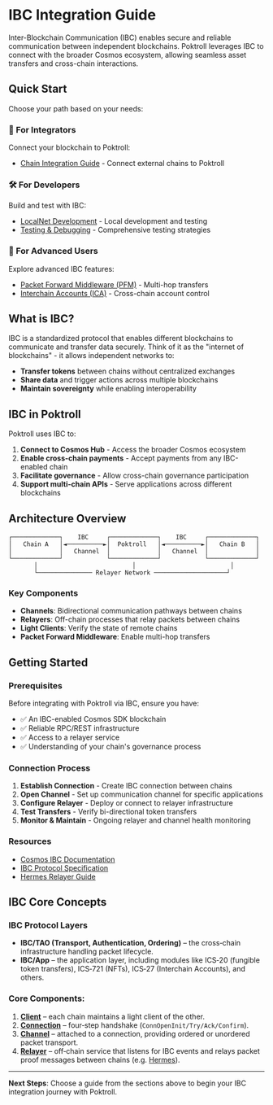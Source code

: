 # IBC Integration Guide

Inter-Blockchain Communication (IBC) enables secure and reliable communication between independent blockchains. Poktroll leverages IBC to connect with the broader Cosmos ecosystem, allowing seamless asset transfers and cross-chain interactions.

## Quick Start

Choose your path based on your needs:

### 🚀 For Integrators
Connect your blockchain to Poktroll:
- [Chain Integration Guide](./integration.md) - Connect external chains to Poktroll

### 🛠️ For Developers  
Build and test with IBC:
- [LocalNet Development](./localnet.md) - Local development and testing
- [Testing & Debugging](./testing.md) - Comprehensive testing strategies

### 🔧 For Advanced Users
Explore advanced IBC features:
- [Packet Forward Middleware (PFM)](./pfm.md) - Multi-hop transfers
- [Interchain Accounts (ICA)](./ica.md) - Cross-chain account control

## What is IBC?

IBC is a standardized protocol that enables different blockchains to communicate and transfer data securely. Think of it as the "internet of blockchains" - it allows independent networks to:

- **Transfer tokens** between chains without centralized exchanges
- **Share data** and trigger actions across multiple blockchains  
- **Maintain sovereignty** while enabling interoperability

## IBC in Poktroll

Poktroll uses IBC to:

1. **Connect to Cosmos Hub** - Access the broader Cosmos ecosystem
2. **Enable cross-chain payments** - Accept payments from any IBC-enabled chain
3. **Facilitate governance** - Allow cross-chain governance participation
4. **Support multi-chain APIs** - Serve applications across different blockchains

## Architecture Overview

```
┌─────────────┐    IBC     ┌─────────────┐    IBC     ┌─────────────┐
│   Chain A   │◄──────────►│  Poktroll   │◄──────────►│   Chain B   │
│             │   Channel  │             │   Channel  │             │
└─────────────┘            └─────────────┘            └─────────────┘
       │                          │                          │
       └─────────────── Relayer Network ────────────────────┘
```

### Key Components

- **Channels**: Bidirectional communication pathways between chains
- **Relayers**: Off-chain processes that relay packets between chains
- **Light Clients**: Verify the state of remote chains
- **Packet Forward Middleware**: Enable multi-hop transfers

## Getting Started

### Prerequisites

Before integrating with Poktroll via IBC, ensure you have:

- ✅ An IBC-enabled Cosmos SDK blockchain
- ✅ Reliable RPC/REST infrastructure  
- ✅ Access to a relayer service
- ✅ Understanding of your chain's governance process

### Connection Process

1. **Establish Connection** - Create IBC connection between chains
2. **Open Channel** - Set up communication channel for specific applications
3. **Configure Relayer** - Deploy or connect to relayer infrastructure
4. **Test Transfers** - Verify bi-directional token transfers
5. **Monitor & Maintain** - Ongoing relayer and channel health monitoring

### Resources

- [Cosmos IBC Documentation](https://ibc.cosmos.network/)
- [IBC Protocol Specification](https://github.com/cosmos/ibc)
- [Hermes Relayer Guide](https://hermes.informal.systems/)

## IBC Core Concepts

### IBC Protocol Layers

* **IBC/TAO (Transport, Authentication, Ordering)** – the cross‑chain infrastructure handling packet lifecycle.
* **IBC/App** – the application layer, including modules like ICS‑20 (fungible token transfers), ICS‑721 (NFTs), ICS‑27 (Interchain Accounts), and others.

### Core Components:

1. [**Client**](https://tutorials.cosmos.network/academy/3-ibc/4-clients.html) – each chain maintains a light client of the other.
2. [**Connection**](https://tutorials.cosmos.network/academy/3-ibc/2-connections.html) – four‑step handshake (`ConnOpenInit/Try/Ack/Confirm`).
3. [**Channel**](https://tutorials.cosmos.network/academy/3-ibc/3-channels.html) – attached to a connection, providing ordered or unordered packet transport.
4. [**Relayer**](https://tutorials.cosmos.network/academy/2-cosmos-concepts/13-relayer-intro.html) – off‑chain service that listens for IBC events and relays packet proof messages between chains (e.g. [Hermes](https://hermes.informal.systems/)).

---

**Next Steps**: Choose a guide from the sections above to begin your IBC integration journey with Poktroll.